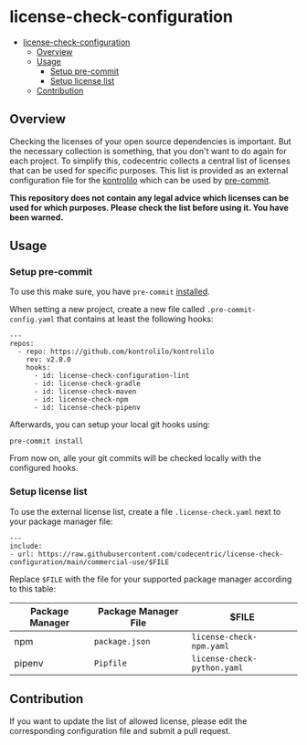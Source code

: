 # license-check-configuration

<!--TOC-->

- [license-check-configuration](#license-check-configuration)
  - [Overview](#overview)
  - [Usage](#usage)
    - [Setup pre-commit](#setup-pre-commit)
    - [Setup license list](#setup-license-list)
  - [Contribution](#contribution)

<!--TOC-->

## Overview

Checking the licenses of your open source dependencies is important. But the necessary collection is something, that you don't want to do again for each project. To simplify this, codecentric collects a central list of licenses that can be used for specific purposes. This list is provided as an external configuration file for the [kontrolilo](https://github.com/kontrolilo/kontrolilo) which can be used by [pre-commit](https://pre-commit.com/).

**This repository does not contain any legal advice which licenses can be used for which purposes. Please check the list before using it. You have been warned.**

## Usage

### Setup pre-commit

To use this make sure, you have `pre-commit` [installed](https://pre-commit.com/#install).

When setting a new project, create a new file called `.pre-commit-config.yaml` that contains at least the following hooks:

```
---
repos:
  - repo: https://github.com/kontrolilo/kontrolilo
    rev: v2.0.0
    hooks:
      - id: license-check-configuration-lint
      - id: license-check-gradle
      - id: license-check-maven
      - id: license-check-npm
      - id: license-check-pipenv
```

Afterwards, you can setup your local git hooks using:

```
pre-commit install
```

From now on, alle your git commits will be checked locally with the configured hooks.

### Setup license list

To use the external license list, create a file `.license-check.yaml` next to your package manager file:

```
---
include:
- url: https://raw.githubusercontent.com/codecentric/license-check-configuration/main/commercial-use/$FILE
```

Replace `$FILE` with the file for your supported package manager according to this table:

| Package Manager | Package Manager File | $FILE                       |
| --------------- | -------------------- | --------------------------- |
| npm             | `package.json`       | `license-check-npm.yaml`    |
| pipenv          | `Pipfile`            | `license-check-python.yaml` |

## Contribution

If you want to update the list of allowed license, please edit the corresponding configuration file and submit a pull request.
